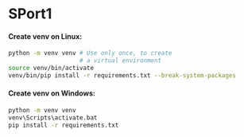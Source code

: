 # SPort1

#### Create venv on Linux:
```bash
python -m venv venv # Use only once, to create
                    # a virtual environment
source venv/bin/activate
venv/bin/pip install -r requirements.txt --break-system-packages
```
#### Create venv on Windows:
```bash
python -m venv venv
venv\Scripts\activate.bat
pip install -r requirements.txt
```